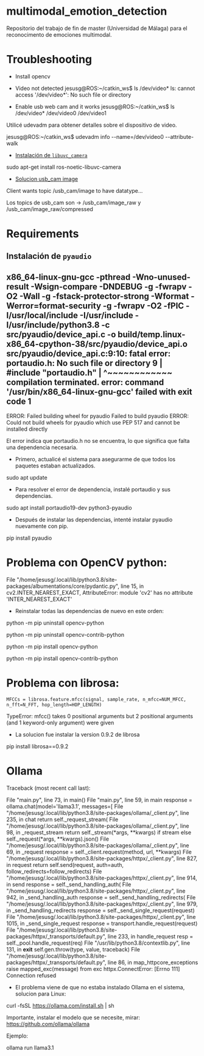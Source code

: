 # multimodal_emotion_detection

Repositorio del trabajo de fin de master (Universidad de Málaga) para el reconocimento de emociones multimodal.


# Troubleshooting

- Install opencv

- Video not detected
jesusg@ROS:~/catkin_ws$ ls /dev/video*
ls: cannot access '/dev/video*': No such file or directory
* Enable usb web cam and it works
jesusg@ROS:~/catkin_ws$ ls /dev/video*
/dev/video0  /dev/video1

Utilicé udevadm para obtener detalles sobre el dispositivo de video.

jesusg@ROS:~/catkin_ws$ udevadm info --name=/dev/video0 --attribute-walk

* [Instalación de `libuvc_camera`](#instalación-de-libuvc_camera)

sudo apt-get install ros-noetic-libuvc-camera

* [Solucion usb_cam image](#solución-de-problemas-comunes)

Client wants topic /usb_cam/image to have datatype...

Los topics de usb_cam son -> /usb_cam/image_raw y /usb_cam/image_raw/compressed
# Requirements

## Instalación de `pyaudio`

x86_64-linux-gnu-gcc -pthread -Wno-unused-result -Wsign-compare -DNDEBUG -g -fwrapv -O2 -Wall -g -fstack-protector-strong -Wformat -Werror=format-security -g -fwrapv -O2 -fPIC -I/usr/local/include -I/usr/include -I/usr/include/python3.8 -c src/pyaudio/device_api.c -o build/temp.linux-x86_64-cpython-38/src/pyaudio/device_api.o
  src/pyaudio/device_api.c:9:10: fatal error: portaudio.h: No such file or directory
      9 | #include "portaudio.h"
        |          ^~~~~~~~~~~~~
  compilation terminated.
  error: command '/usr/bin/x86_64-linux-gnu-gcc' failed with exit code 1
  ----------------------------------------
  ERROR: Failed building wheel for pyaudio
Failed to build pyaudio
ERROR: Could not build wheels for pyaudio which use PEP 517 and cannot be installed directly

El error indica que portaudio.h no se encuentra, lo que significa que falta una dependencia necesaria.

* Primero, actualicé el sistema para asegurarme de que todos los paquetes estaban actualizados.

sudo apt update

* Para resolver el error de dependencia, instalé portaudio y sus dependencias.

sudo apt install portaudio19-dev python3-pyaudio

* Después de instalar las dependencias, intenté instalar pyaudio nuevamente con pip.

pip install pyaudio


# Problema con OpenCV python:
  File "/home/jesusg/.local/lib/python3.8/site-packages/albumentations/core/pydantic.py", line 15, in <module>
    cv2.INTER_NEAREST_EXACT,
AttributeError: module 'cv2' has no attribute 'INTER_NEAREST_EXACT'

* Reinstalar todas las dependencias de nuevo en este orden:

python -m pip uninstall opencv-python

python -m pip uninstall opencv-contrib-python

python -m pip install opencv-python

python -m pip install opencv-contrib-python

# Problema con librosa:
    MFCCs = librosa.feature.mfcc(signal, sample_rate, n_mfcc=NUM_MFCC, n_fft=N_FFT, hop_length=HOP_LENGTH)
TypeError: mfcc() takes 0 positional arguments but 2 positional arguments (and 1 keyword-only argument) were given

* La solucion fue instalar la version 0.9.2 de librosa

pip install librosa==0.9.2

# Ollama

Traceback (most recent call last):

  File "main.py", line 73, in <module>
    main()
  File "main.py", line 59, in main
    response = ollama.chat(model='llama3.1', messages=[
  File "/home/jesusg/.local/lib/python3.8/site-packages/ollama/_client.py", line 235, in chat
    return self._request_stream(
  File "/home/jesusg/.local/lib/python3.8/site-packages/ollama/_client.py", line 98, in _request_stream
    return self._stream(*args, **kwargs) if stream else self._request(*args, **kwargs).json()
  File "/home/jesusg/.local/lib/python3.8/site-packages/ollama/_client.py", line 69, in _request
    response = self._client.request(method, url, **kwargs)
  File "/home/jesusg/.local/lib/python3.8/site-packages/httpx/_client.py", line 827, in request
    return self.send(request, auth=auth, follow_redirects=follow_redirects)
  File "/home/jesusg/.local/lib/python3.8/site-packages/httpx/_client.py", line 914, in send
    response = self._send_handling_auth(
  File "/home/jesusg/.local/lib/python3.8/site-packages/httpx/_client.py", line 942, in _send_handling_auth
    response = self._send_handling_redirects(
  File "/home/jesusg/.local/lib/python3.8/site-packages/httpx/_client.py", line 979, in _send_handling_redirects
    response = self._send_single_request(request)
  File "/home/jesusg/.local/lib/python3.8/site-packages/httpx/_client.py", line 1015, in _send_single_request
    response = transport.handle_request(request)
  File "/home/jesusg/.local/lib/python3.8/site-packages/httpx/_transports/default.py", line 233, in handle_request
    resp = self._pool.handle_request(req)
  File "/usr/lib/python3.8/contextlib.py", line 131, in __exit__
    self.gen.throw(type, value, traceback)
  File "/home/jesusg/.local/lib/python3.8/site-packages/httpx/_transports/default.py", line 86, in map_httpcore_exceptions
    raise mapped_exc(message) from exc
httpx.ConnectError: [Errno 111] Connection refused

* El problema viene de que no estaba instalado Ollama en el sistema, solucion para Linux:

curl -fsSL https://ollama.com/install.sh | sh

Importante, instalar el modelo que se necesite, mirar: https://github.com/ollama/ollama

Ejemplo:

ollama run llama3.1

